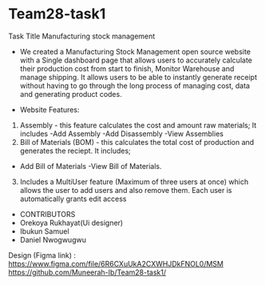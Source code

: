# Team28-task1

Task Title
Manufacturing stock management 

* We created a Manufacturing Stock Management open source website with a Single dashboard page that allows users to accurately calculate their production cost from start to finish, Monitor Warehouse and manage shipping. 
It allows users to be able to instantly generate receipt without having to go through the long process of managing cost, data and generating product codes.

* Website Features: 
1. Assembly - this feature calculates the cost and amount raw materials; It includes
-Add Assembly
-Add Disassembly
-View Assemblies
2. Bill of Materials (BOM) - this calculates the total cost of production and generates the reciept. It includes;
- Add Bill of Materials
-View Bill of Materials.
3. Includes a MultiUser feature (Maximum of three users at once) which allows the user to add users and also remove them. Each user is automatically grants edit access

* CONTRIBUTORS
* Orekoya Rukhayat(Ui designer)
* Ibukun Samuel
* Daniel Nwogwugwu


Design (Figma link) : https://www.figma.com/file/6R6CXuUkA2CXWHJDkFNOL0/MSM
https://github.com/Muneerah-Ib/Team28-task1/
